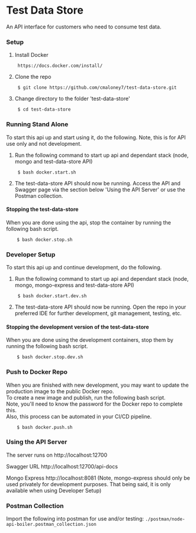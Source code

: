 # Test Data Store
An API interface for customers who need to consume test data.

### Setup
1. Install Docker

        https://docs.docker.com/install/
        
2. Clone the repo

        $ git clone https://github.com/cmaloney7/test-data-store.git

3. Change directory to the folder 'test-data-store'

        $ cd test-data-store
        
### Running Stand Alone
To start this api up and start using it, do the following. Note, this is for API use only and not development.

1. Run the following command to start up api and dependant stack (node, mongo and test-data-store API)

        $ bash docker.start.sh
        
2. The test-data-store API should now be running.  Access the API and Swagger page via the section below 'Using the API 
Server' or use the Postman collection.

#### Stopping the test-data-store
When you are done using the api, stop the container by running the following bash script.

        $ bash docker.stop.sh

### Developer Setup
To start this api up and continue development, do the following.
        
1. Run the following command to start up api and dependant stack (node, mongo, mongo-express and test-data-store API)

        $ bash docker.start.dev.sh
        
2. The test-data-store API should now be running.  Open the repo in your preferred IDE for further development, git management, testing, etc.

#### Stopping the development version of the test-data-store
When you are done using the development containers, stop them by running the following bash script.

        $ bash docker.stop.dev.sh

### Push to Docker Repo
When you are finished with new development, you may want to update the production image to the public Docker repo.  
To create a new image and publish, run the following bash script.  
Note, you'll need to know the password for the Docker repo to complete this.  
Also, this process can be automated in your CI/CD pipeline.

        $ bash docker.push.sh
     
### Using the API Server
The server runs on http://localhost:12700

Swagger URL http://localhost:12700/api-docs

Mongo Express http://localhost:8081 (Note, mongo-express should only be used privately for development purposes.  That being said, it is only available when using Developer Setup)

### Postman Collection
Import the following into postman for use and/or testing: `./postman/node-api-boiler.postman_collection.json`
